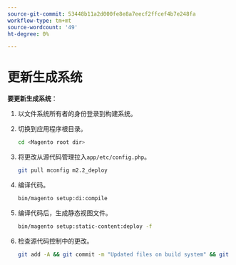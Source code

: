 ```yaml
---
source-git-commit: 53448b11a2d000fe8e8a7eecf2ffcef4b7e248fa
workflow-type: tm+mt
source-wordcount: '49'
ht-degree: 0%

---
```

# 更新生成系统

**要更新生成系统**：

1. 以文件系统所有者的身份登录到构建系统。
1. 切换到应用程序根目录。

   ```bash
   cd <Magento root dir>
   ```

1. 将更改从源代码管理拉入`app/etc/config.php`。

   ```bash
   git pull mconfig m2.2_deploy
   ```

1. 编译代码。

   ```bash
   bin/magento setup:di:compile
   ```

1. 编译代码后，生成静态视图文件。

   ```bash
   bin/magento setup:static-content:deploy -f
   ```

1. 检查源代码控制中的更改。

   ```bash
   git add -A && git commit -m "Updated files on build system" && git push mconfig m2.2_deploy
   ```
